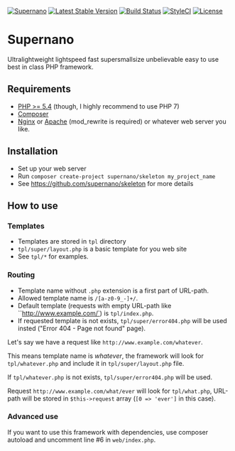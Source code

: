 [![Supernano](https://img.shields.io/badge/Super-nano-ff69f4.svg)](https://github.com/delfimov/Supernano)
[![Latest Stable Version](https://poser.pugx.org/delfimov/supernano/v/stable)](https://packagist.org/packages/delfimov/supernano)
[![Build Status](https://travis-ci.org/delfimov/Supernano.svg?branch=master)](https://travis-ci.org/delfimov/Supernano)
[![StyleCI](https://styleci.io/repos/3430559/shield?style=plastic&branch=master)](https://styleci.io/repos/3430559)
[![License](https://img.shields.io/badge/license-MIT-blue.svg)](https://github.com/delfimov/GDImage/blob/master/LICENSE)

# Supernano

Ultralightweight lightspeed fast supersmallsize
unbelievable easy to use best in class PHP framework.

## Requirements
 
 * [PHP >= 5.4](http://www.php.net/) (though, I highly recommend to use PHP 7) 
 * [Composer](https://getcomposer.org/download/)
 * [Nginx](https://nginx.ru) or [Apache](https://httpd.apache.org/) (mod_rewrite is required) or whatever web server you like. 

## Installation

 * Set up your web server
 * Run `composer create-project supernano/skeleton my_project_name`
 * See https://github.com/supernano/skeleton for more details  

## How to use

### Templates 
 * Templates are stored in `tpl` directory
 * `tpl/super/layout.php` is a basic template for you web site
 * See `tpl/*` for examples.
 
### Routing  

 * Template name without `.php` extension is a first part of URL-path. 
 * Allowed template name is `/[a-z0-9_-]+/`.
 * Default template (requests with empty URL-path like ``http://www.example.com/`) is `tpl/index.php`.
 * If requested template is not exists, `tpl/super/error404.php` will be used insted ("Error 404 - Page not found" page).
   
Let's say we have a request like `http://www.example.com/whatever`.

This means template name is *whatever*, the framework will look for 
`tpl/whatever.php` and include it in `tpl/super/layout.php` file.
 
If `tpl/whatever.php` is not exists,  `tpl/super/error404.php` will be used.

Request `http://www.example.com/what/ever` will look for `tpl/what.php`, 
URL-path will be stored in `$this->request` array (`[0 => 'ever']` in this case). 


### Advanced use

If you want to use this framework with dependencies, 
use composer autoload and uncomment line #6 in `web/index.php`.
